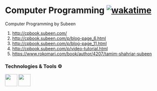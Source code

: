 # Computer Programming [![wakatime](https://wakatime.com/badge/github/PRAYFRME/Computer-Programming.svg)](https://wakatime.com/badge/github/PRAYFRME/Computer-Programming)
Computer Programming by Subeen

1. http://cpbook.subeen.com/
2. http://cpbook.subeen.com/p/blog-page_6.html
3. http://cpbook.subeen.com/p/blog-page_11.html
4. http://cpbook.subeen.com/p/video-tutorial.html
5. https://www.rokomari.com/book/author/4207/tamim-shahriar-subeen


### Technologies & Tools ⚙

<code><img height="40" src="https://upload.wikimedia.org/wikipedia/commons/1/18/C_Programming_Language.svg"></code>
<code><img height="40" src="https://upload.wikimedia.org/wikipedia/commons/1/18/ISO_C%2B%2B_Logo.svg"></code>
